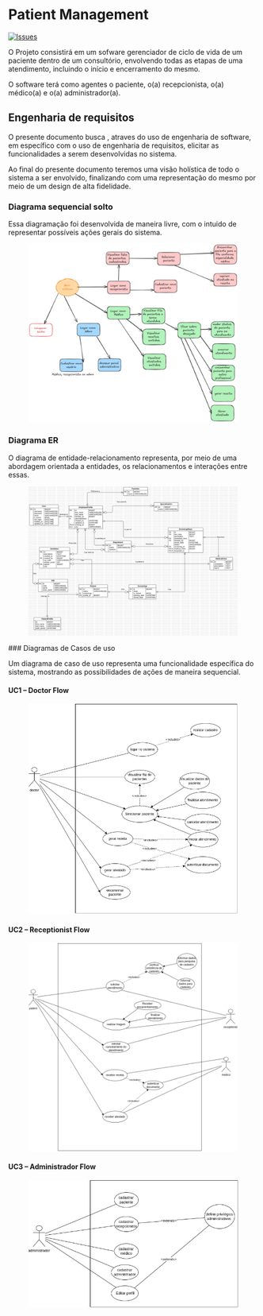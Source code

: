 # Patient Management
[![Issues][issues-shield]][issues-url]

O Projeto consistirá em um sofware gerenciador de ciclo de vida de um paciente dentro de um consultório, envolvendo todas as etapas de uma atendimento, incluindo o início e encerramento do mesmo. 

O software terá como agentes o paciente, o(a) recepcionista, o(a) médico(a) e  o(a) administrador(a).


## Engenharia de requisitos 
 
O presente documento busca , atraves do uso de engenharia de software, em específico com o uso de engenharia de requisitos, elicitar as funcionalidades a serem desenvolvidas no sistema. 

Ao final do presente documento teremos uma visão holística de todo o sistema a ser envolvido, finalizando com uma representação do mesmo por meio de um design de alta fidelidade.

### Diagrama sequencial solto 

Essa diagramação foi desenvolvida de maneira livre, com o intuido de representar possíveis ações gerais do sistema. 
<figure markdown>

![sq_latest](../img/sequencial.png "Sequential Diagram")
</figure>

### Diagrama ER  

O diagrama de entidade-relacionamento representa, por meio de uma abordagem orientada a entidades, os relacionamentos e interações entre essas. 
<figure markdown>

![latest](../img/er_diagram/latest.jpg "Er Diagram")
</figure>
### Diagramas de Casos de uso 

Um diagrama de caso de uso representa uma funcionalidade específica do sistema, mostrando as possibilidades de ações de maneira sequencial. 

#### UC1 – Doctor Flow
<figure markdown>

![uc1_latest](../img/use_cases/requisitos-doctor-latest.png "UC1 Doctor")
</figure>

#### UC2 – Receptionist Flow
<figure markdown>

![uc2_latest](../img/use_cases/requisitos-patient-latest.png "UC2 Receptionist")
</figure>

#### UC3 – Administrador Flow
<figure markdown>

![uc3_latest](../img/use_cases/requisitos-administration-latest.png "UC3 Administration")
</figure>

[issues-shield]: https://img.shields.io/github/issues/devpillow-org/patient-management?style=for-the-badge
[issues-url]: https://github.com/devpillow-org/patient-management/issues